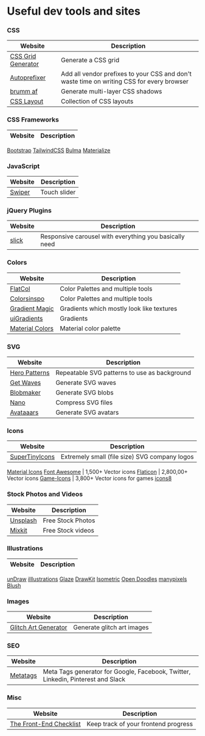 # Useful dev tools and sites

### CSS

Website | Description
--------|------------
[CSS Grid Generator](https://cssgrid-generator.netlify.app/) | Generate a CSS grid
[Autoprefixer](https://autoprefixer.github.io/) | Add all vendor prefixes to your CSS and don't waste time on writing CSS for every browser
[brumm af](https://brumm.af/shadows) | Generate multi-layer CSS shadows
[CSS Layout](https://csslayout.io/patterns) | Collection of CSS layouts

### CSS Frameworks

Website | Description
--------|------------
[Bootstrap](https://getbootstrap.com/)
[TailwindCSS](https://tailwindcss.com/)
[Bulma](https://bulma.io/)
[Materialize](https://materializecss.com/) 

### JavaScript

Website | Description
--------|------------
[Swiper](https://swiperjs.com/) | Touch slider

### jQuery Plugins

Website | Description
--------|------------
[slick](https://kenwheeler.github.io/slick/) | Responsive carousel with everything you basically need

### Colors

Website | Description
--------|------------
[FlatCol](https://flatcol.com/) | Color Palettes and multiple tools
[Colorsinspo](https://colorsinspo.com/) | Color Palettes and multiple tools
[Gradient Magic](https://gradientmagic.com/) | Gradients which mostly look like textures
[uiGradients](https://uigradients.com/) | Gradients
[Material Colors](https://www.materialui.co/colors) | Material color palette

### SVG

Website | Description
--------|------------
[Hero Patterns](https://www.heropatterns.com/) | Repeatable SVG patterns to use as background
[Get Waves](https://getwaves.io/) | Generate SVG waves
[Blobmaker](https://www.blobmaker.app/) | Generate SVG blobs
[Nano](https://vecta.io/nano) | Compress SVG files
[Avataaars](https://getavataaars.com/) | Generate SVG avatars

### Icons

Website | Description
--------|------------
[SuperTinyIcons](https://github.com/edent/SuperTinyIcons) | Extremely small (file size) SVG company logos
[Material Icons](https://material.io/resources/icons/) 
[Font Awesome](https://fontawesome.com/) | 1,500+ Vector icons 
[Flaticon](https://www.flaticon.com/) | 2,800,00+ Vector icons
[Game-Icons](https://game-icons.net/) | 3,800+ Vector icons for games
[icons8](https://icons8.com/)

### Stock Photos and Videos

Website | Description
--------|------------
[Unsplash](https://unsplash.com/) | Free Stock Photos
[Mixkit](https://mixkit.co/)  | Free Stock videos

### Illustrations

Website | Description
--------|------------
[unDraw](https://undraw.co/illustrations)
[illlustrations](https://illlustrations.co/)
[Glaze](https://www.glazestock.com/)
[DrawKit](https://www.drawkit.io/)
[Isometric](https://isometric.online/)
[Open Doodles](https://www.opendoodles.com/)
[manypixels](https://www.manypixels.co/gallery/)
[Blush](https://blush.design/)

### Images

Website | Description
--------|------------
[Glitch Art Generator](https://glitchart.io/) | Generate glitch art images

### SEO

Website | Description
--------|------------
[Metatags](https://metatags.io/) | Meta Tags generator for Google, Facebook, Twitter, Linkedin, Pinterest and Slack

### Misc

Website | Description
--------|------------
[The Front-End Checklist](https://frontendchecklist.io/) | Keep track of your frontend progress
